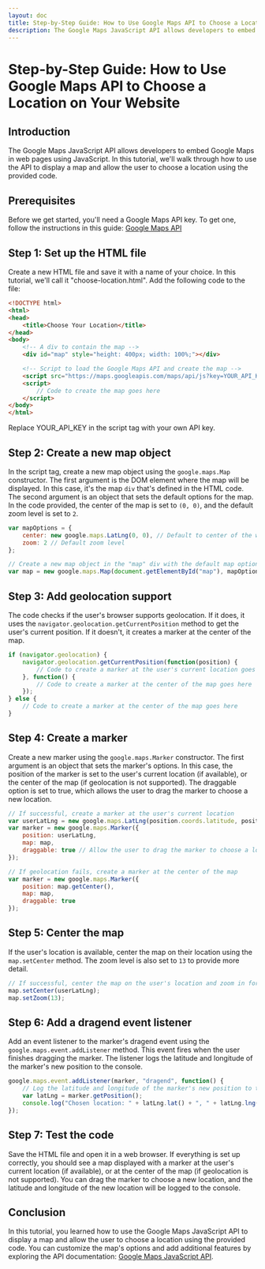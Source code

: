 ```yaml
---
layout: doc
title: Step-by-Step Guide: How to Use Google Maps API to Choose a Location on Your Website
description: The Google Maps JavaScript API allows developers to embed Google Maps in web pages using JavaScript. In this tutorial, we'll walk through how to use the API to display a map and allow the user to choose a location using the provided code.
---
```


# Step-by-Step Guide: How to Use Google Maps API to Choose a Location on Your Website

## Introduction

The Google Maps JavaScript API allows developers to embed Google Maps in web pages using JavaScript. In this tutorial, we'll walk through how to use the API to display a map and allow the user to choose a location using the provided code.

## Prerequisites

Before we get started, you'll need a Google Maps API key. To get one, follow the instructions in this guide: [Google Maps API](https://developers.google.com/maps/gmp-get-started#create-project)

## Step 1: Set up the HTML file

Create a new HTML file and save it with a name of your choice. In this tutorial, we'll call it "choose-location.html". Add the following code to the file:

```html
<!DOCTYPE html>
<html>
<head>
    <title>Choose Your Location</title>
</head>
<body>
    <!-- A div to contain the map -->
    <div id="map" style="height: 400px; width: 100%;"></div>

    <!-- Script to load the Google Maps API and create the map -->
    <script src="https://maps.googleapis.com/maps/api/js?key=YOUR_API_KEY&callback=Function.prototype"></script>
    <script>
        // Code to create the map goes here
    </script>
</body>
</html>
```

Replace YOUR_API_KEY in the script tag with your own API key.

## Step 2: Create a new map object

In the script tag, create a new map object using the `google.maps.Map` constructor. The first argument is the DOM element where the map will be displayed. In this case, it's the map `div` that's defined in the HTML code. The second argument is an object that sets the default options for the map. In the code provided, the center of the map is set to `(0, 0)`, and the default zoom level is set to `2`.

```js
var mapOptions = {
    center: new google.maps.LatLng(0, 0), // Default to center of the world
    zoom: 2 // Default zoom level
};

// Create a new map object in the "map" div with the default map options
var map = new google.maps.Map(document.getElementById("map"), mapOptions);
```

## Step 3: Add geolocation support

The code checks if the user's browser supports geolocation. If it does, it uses the `navigator.geolocation.getCurrentPosition` method to get the user's current position. If it doesn't, it creates a marker at the center of the map.

```js
if (navigator.geolocation) {
    navigator.geolocation.getCurrentPosition(function(position) {
        // Code to create a marker at the user's current location goes here
    }, function() {
        // Code to create a marker at the center of the map goes here
    });
} else {
    // Code to create a marker at the center of the map goes here
}
```

## Step 4: Create a marker

Create a new marker using the `google.maps.Marker` constructor. The first argument is an object that sets the marker's options. In this case, the position of the marker is set to the user's current location (if available), or the center of the map (if geolocation is not supported). The draggable option is set to true, which allows the user to drag the marker to choose a new location.

```js
// If successful, create a marker at the user's current location
var userLatLng = new google.maps.LatLng(position.coords.latitude, position.coords.longitude);
var marker = new google.maps.Marker({
    position: userLatLng,
    map: map,
    draggable: true // Allow the user to drag the marker to choose a location
});

// If geolocation fails, create a marker at the center of the map
var marker = new google.maps.Marker({
    position: map.getCenter(),
    map: map,
    draggable: true
});
```

## Step 5: Center the map

If the user's location is available, center the map on their location using the `map.setCenter` method. The zoom level is also set to `13` to provide more detail.

```js
// If successful, center the map on the user's location and zoom in for detail
map.setCenter(userLatLng);
map.setZoom(13);
```

## Step 6: Add a dragend event listener

Add an event listener to the marker's dragend event using the `google.maps.event.addListener` method. This event fires when the user finishes dragging the marker. The listener logs the latitude and longitude of the marker's new position to the console.

```js
google.maps.event.addListener(marker, "dragend", function() {
    // Log the latitude and longitude of the marker's new position to the console
    var latLng = marker.getPosition();
    console.log("Chosen location: " + latLng.lat() + ", " + latLng.lng());
});
```

## Step 7: Test the code

Save the HTML file and open it in a web browser. If everything is set up correctly, you should see a map displayed with a marker at the user's current location (if available), or at the center of the map (if geolocation is not supported). You can drag the marker to choose a new location, and the latitude and longitude of the new location will be logged to the console.

## Conclusion

In this tutorial, you learned how to use the Google Maps JavaScript API to display a map and allow the user to choose a location using the provided code. You can customize the map's options and add additional features by exploring the API documentation: [Google Maps JavaScript API](https://developers.google.com/maps/documentation/javascript/overview).